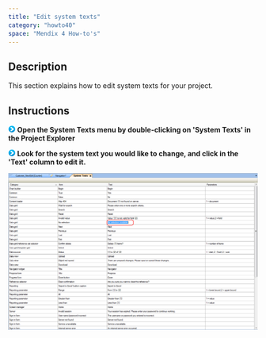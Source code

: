 ```yaml
---
title: "Edit system texts"
category: "howto40"
space: "Mendix 4 How-to's"
---
```

## Description

This section explains how to edit system texts for your project.

## Instructions

![](attachments/819203/917932.png) **Open the System Texts menu by double-clicking on 'System Texts' in the Project Explorer**

![](attachments/819203/917932.png) **Look for the system text you would like to change, and click in the 'Text' column to edit it.**

![](attachments/2621519/2752531.png)

